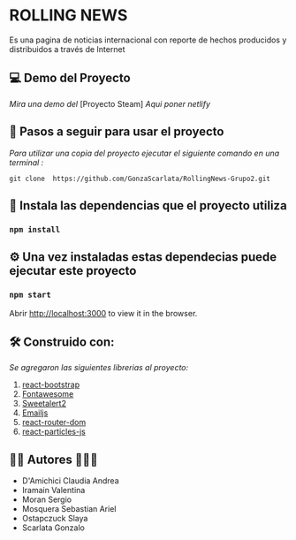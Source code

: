 # ROLLING NEWS

Es una pagina de noticias internacional con reporte de hechos producidos y distribuidos a través de Internet

## 💻 Demo del Proyecto

_Mira una demo del_ [Proyecto Steam] *Aqui poner netlify*

## 📄 Pasos a seguir para usar el proyecto
_Para utilizar una copia del proyecto ejecutar el siguiente comando en una terminal :_

`git clone  https://github.com/GonzaScarlata/RollingNews-Grupo2.git`

## 🔧 Instala las dependencias que el proyecto utiliza
### `npm install`

## ⚙ Una vez instaladas estas dependecias puede ejecutar este proyecto
### `npm start`

Abrir [http://localhost:3000](http://localhost:3000) to view it in the browser.

## 🛠 Construido con:

_Se agregaron las siguientes librerias al proyecto:_

1. [react-bootstrap](https://react-bootstrap.github.io/)
1. [Fontawesome](https://fontawesome.com/)
1. [Sweetalert2](https://sweetalert2.github.io/)
1. [Emailjs](https://www.emailjs.com/)
1. [react-router-dom](https://reactrouter.com/)
1. [react-particles-js](https://www.npmjs.com/package/react-particles-js)


## 🧑👩 Autores 🧒👱‍♂️
- D'Amichici Claudia Andrea
- Iramain Valentina
- Moran Sergio
- Mosquera Sebastian Ariel
- Ostapczuck Slaya
- Scarlata Gonzalo